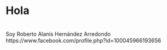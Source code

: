 <h1>Hola</h1> <br>
Soy Roberto Alanís Hernández Arredondo <br>
https://www.facebook.com/profile.php?id=100045966193656 <br>

<!---
FenixHD10/FenixHD10 is a ✨ special ✨ repository because its `README.md` (this file) appears on your GitHub profile.
You can click the Preview link to take a look at your changes.
--->
